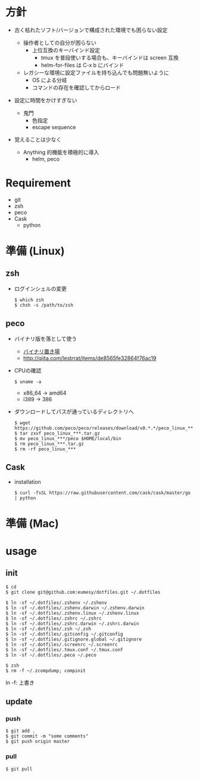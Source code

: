 # 方針
- 古く枯れたソフト/バージョンで構成された環境でも困らない設定
    - 操作者としての自分が困らない
        - 上位互換のキーバインド設定
            - tmux を普段使いする場合も、キーバインドは screen 互換
            - helm-for-files は C-x b にバインド
    - レガシーな環境に設定ファイルを持ち込んでも問題無いように
        - OS による分岐
        - コマンドの存在を確認してからロード

- 設定に時間をかけすぎない
    - 鬼門
        - 色指定
        - escape sequence

- 覚えることは少なく
    - Anything 的機能を積極的に導入
        - helm, peco

# Requirement
- git
- zsh
- peco
- Cask
    - python

# 準備 (Linux)

## zsh
- ログインシェルの変更

    ```shell
    $ which zsh
	$ chsh -s /path/to/zsh
	```

## peco
- バイナリ版を落として使う
    - [バイナリ置き場](https://github.com/peco/peco/releases)
	- http://qiita.com/lestrrat/items/de8565fe32864f76ac19

- CPUの確認

    ```shell
    $ uname -a
    ```
	
    - x86_64 -> amd64
    - i389 -> 386
	
- ダウンロードしてパスが通っているディレクトリへ
    ```shell
    $ wget https://github.com/peco/peco/releases/download/v0.*.*/peco_linux_***.tar.gz
    $ tar zxvf peco_linux_***.tar.gz
    $ mv peco_linux_***/peco $HOME/local/bin
    $ rm peco_linux_***.tar.gz
    $ rm -rf peco_linux_***
    ```

## Cask
- installation
    ```shell
	$ curl -fsSL https://raw.githubusercontent.com/cask/cask/master/go | python
	```

# 準備 (Mac)

# usage
## init
```shell
$ cd
$ git clone git@github.com:eumesy/dotfiles.git ~/.dotfiles

$ ln -sf ~/.dotfiles/.zshenv ~/.zshenv
$ ln -sf ~/.dotfiles/.zshenv.darwin ~/.zshenv.darwin
$ ln -sf ~/.dotfiles/.zshenv.linux ~/.zshenv.linux
$ ln -sf ~/.dotfiles/.zshrc ~/.zshrc
$ ln -sf ~/.dotfiles/.zshrc.darwin ~/.zshrc.darwin
$ ln -sf ~/.dotfiles/.zsh ~/.zsh
$ ln -sf ~/.dotfiles/.gitconfig ~/.gitconfig
$ ln -sf ~/.dotfiles/.gitignore.global ~/.gitignore
$ ln -sf ~/.dotfiles/.screenrc ~/.screenrc
$ ln -sf ~/.dotfiles/.tmux.conf ~/.tmux.conf
$ ln -sf ~/.dotfiles/.peco ~/.peco

$ zsh
$ rm -f ~/.zcompdump; compinit
```
ln -f: 上書き

## update
### push
```shell
$ git add .
$ git commit -m "some comments"
$ git push origin master
```

### pull
```shell
$ git pull
```
